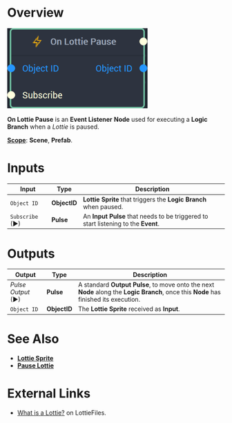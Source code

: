 # Overview

![The On Lottie Pause Node.](../../../.gitbook/assets/onlottiepausenode20241.png)

**On Lottie Pause** is an **Event Listener** **Node** used for executing a **Logic Branch** when a *Lottie* is paused.

[**Scope**](../../overview.md#scopes): **Scene**, **Prefab**.

# Inputs

|Input|Type|Description|
|---|---|---|
| `Object ID` | **ObjectID** | **Lottie Sprite** that triggers the **Logic Branch** when paused. |
| `Subscribe` (►)|**Pulse** | An **Input Pulse** that needs to be triggered to start listening to the **Event**. |

# Outputs

|Output|Type|Description|
|---|---|---|
|*Pulse Output* (►)|**Pulse**|A standard **Output Pulse**, to move onto the next **Node** along the **Logic Branch**, once this **Node** has finished its execution.|
| `Object ID` | **ObjectID** | The **Lottie Sprite** received as **Input**. | 


# See Also

* [**Lottie Sprite**](../../../objects-and-types/scene-objects/lottie-sprite.md)
* [**Pause Lottie**](../../incari/lottie/pause-lottie.md)

# External Links

* [What is a Lottie?](https://lottiefiles.com/what-is-lottie) on LottieFiles.

